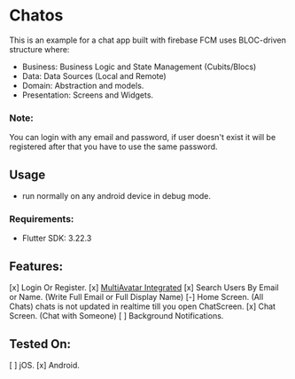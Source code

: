# Chatos

This is an example for a chat app built with firebase FCM uses BLOC-driven structure where: 
- Business: Business Logic and State Management (Cubits/Blocs) 
- Data: Data Sources (Local and Remote) 
- Domain: Abstraction and models. 
- Presentation: Screens and Widgets. 

### Note:
You can login with any email and password, 
if user doesn't exist it will be registered after that you have to use the same password. 


## Usage
- run normally on any android device in debug mode. 
### Requirements:
- Flutter SDK: 3.22.3 


## Features:

[x] Login Or Register. 
[x] [MultiAvatar Integrated](https://multiavatar.com/) 
[x] Search Users By Email or Name. (Write Full Email or Full Display Name) 
[-] Home Screen. (All Chats) chats is not updated in realtime till you open ChatScreen. 
[x] Chat Screen. (Chat with Someone) 
[ ] Background Notifications. 

## Tested On:
[ ] jOS. 
[x] Android. 


